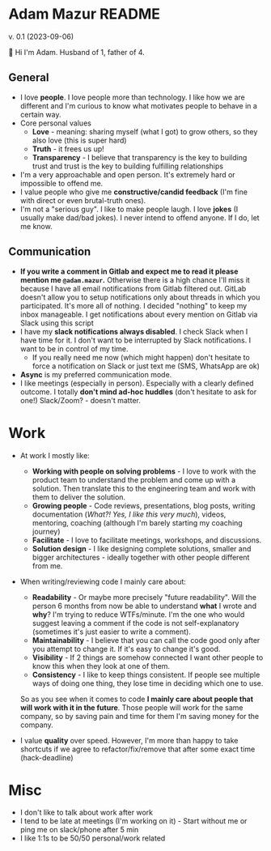 # Adam Mazur README 

v. 0.1 (2023-09-06)

👋 Hi I'm Adam. Husband of 1, father of 4. 

## General
- I love **people**. I love people more than technology. 
  I like how we are different and I'm curious to know what motivates people to behave in a certain way.
- Core personal values
  - **Love** - meaning: sharing myself (what I got) to grow others, so they also love (this is super hard)
  - **Truth** - it frees us up! 
  - **Transparency** - I believe that transparency is the key to building trust and trust is the key to building fulfilling relationships
- I'm a very approachable and open person. It's extremely hard or impossible to offend me. 
- I value people who give me **constructive/candid feedback** (I'm fine with direct or even brutal-truth ones).
- I'm not a "serious guy". I like to make people laugh. I love **jokes** (I usually make dad/bad jokes). I never intend to offend anyone. If I do, let me know.

## Communication
- **If you write a comment in Gitlab and expect me to read it please mention me `@adam.mazur`.** Otherwise there is a high chance I'll miss it because I have all email notifications from Gitlab filtered out.
  GitLab doesn't allow you to setup notifications only about threads in which you participated. It's more all of nothing. I decided "nothing" to keep my inbox manageable.
  I get notifications about every mention on Gitlab via Slack using this script
- I have my **slack notifications always disabled**. I check Slack when I have time for it. I don't want to be interrupted by Slack notifications. I want to be in control of my time.
  - If you really need me now (which might happen) don't hesitate to force a notification on Slack or just text me (SMS, WhatsApp are ok)
- **Async** is my preferred communication mode. 
- I like meetings (especially in person). Especially with a clearly defined outcome. I totally **don't mind ad-hoc huddles** (don't hesitate to ask for one!) Slack/Zoom? - doesn't matter.

# Work
- At work I mostly like:
  - **Working with people on solving problems** - I love to work with the product team to understand the problem and come up with a solution. Then translate this to the engineering team and work with them to deliver the solution.
  - **Growing people** - Code reviews, presentations, blog posts, writing documentation (_What?! Yes, I like this very much_), videos, mentoring, coaching (although I'm barely starting my coaching journey)
  - **Facilitate** - I love to facilitate meetings, workshops, and discussions.
  - **Solution design** - I like designing complete solutions, smaller and bigger architectures - ideally together with other people different from me.
  
- When writing/reviewing code I mainly care about:
  - **Readability** - Or maybe more precisely "future readability". Will the person 6 months from now be able to understand **what** I wrote and **why**?
    I'm trying to reduce WTFs/minute. I'm the one who would suggest leaving a comment if the code is not self-explanatory (sometimes it's just easier to write a comment).
  - **Maintainability** - I believe that you can call the code good only after you attempt to change it. If it's easy to change it's good.
  - **Visibility** - If 2 things are somehow connected I want other people to know this when they look at one of them.
  - **Consistency** - I like to keep things consistent. If people see multiple ways of doing one thing, they lose time in deciding which one to use.
  
  So as you see when it comes to code **I mainly care about people that will work with it in the future**. 
  Those people will work for the same company, so by saving pain and time for them I'm saving money for the company.
- I value **quality** over speed. However, I'm more than happy to take shortcuts if we agree to refactor/fix/remove that after some exact time (hack-deadline)

# Misc
- I don't like to talk about work after work
- I tend to be late at meetings (I'm working on it) - Start without me or ping me on slack/phone after 5 min
- I like 1:1s to be 50/50 personal/work related
